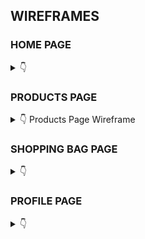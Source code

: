 ## WIREFRAMES

### HOME PAGE

<details>
<summary>👇</summary>
![Home](log/w-home.jpg)
</details>

### PRODUCTS PAGE

<details>
<summary>👇 Products Page Wireframe</summary>
![Products](w-products.jpg)
</details>

### SHOPPING BAG PAGE

<details>
<summary>👇</summary>
![Bag](w-bag.jpg)
</details>

### PROFILE PAGE

<details>
<summary>👇</summary>
![Profile](w-profile.jpg)
</details>
